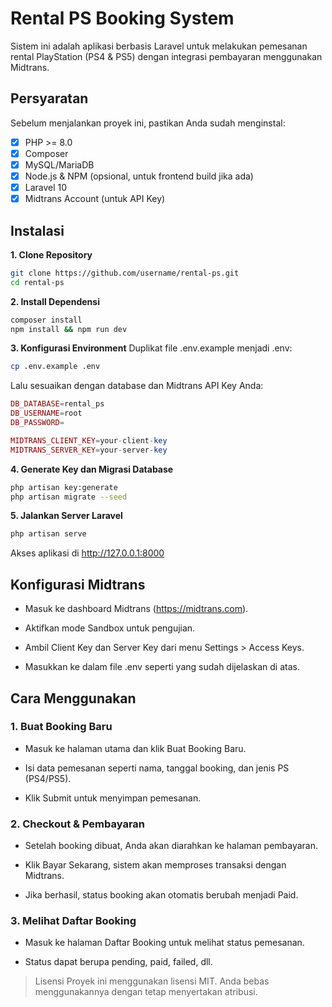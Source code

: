 # **Rental PS Booking System**

Sistem ini adalah aplikasi berbasis Laravel untuk melakukan pemesanan rental PlayStation (PS4 & PS5) dengan integrasi pembayaran menggunakan Midtrans.

## **Persyaratan**

Sebelum menjalankan proyek ini, pastikan Anda sudah menginstal:

- [x] PHP >= 8.0
- [x] Composer
- [x] MySQL/MariaDB
- [x] Node.js & NPM (opsional, untuk frontend build jika ada)
- [x] Laravel 10
- [x] Midtrans Account (untuk API Key)

## **Instalasi**

**1. Clone Repository**
```bash
git clone https://github.com/username/rental-ps.git
cd rental-ps
```

**2. Install Dependensi**
```bash
composer install
npm install && npm run dev
```

**3. Konfigurasi Environment**
Duplikat file .env.example menjadi .env:
```bash
cp .env.example .env
```

Lalu sesuaikan dengan database dan Midtrans API Key Anda:
```php
DB_DATABASE=rental_ps
DB_USERNAME=root
DB_PASSWORD=

MIDTRANS_CLIENT_KEY=your-client-key
MIDTRANS_SERVER_KEY=your-server-key
```

**4. Generate Key dan Migrasi Database**
```bash
php artisan key:generate
php artisan migrate --seed
```

**5. Jalankan Server Laravel**
```bash
php artisan serve
```

Akses aplikasi di http://127.0.0.1:8000

## **Konfigurasi Midtrans**

- Masuk ke dashboard Midtrans (https://midtrans.com).

- Aktifkan mode Sandbox untuk pengujian.

- Ambil Client Key dan Server Key dari menu Settings > Access Keys.

- Masukkan ke dalam file .env seperti yang sudah dijelaskan di atas.

## **Cara Menggunakan**

### 1. Buat Booking Baru

 - Masuk ke halaman utama dan klik Buat Booking Baru.

 - Isi data pemesanan seperti nama, tanggal booking, dan jenis PS (PS4/PS5).

 - Klik Submit untuk menyimpan pemesanan.

### 2. Checkout & Pembayaran

 - Setelah booking dibuat, Anda akan diarahkan ke halaman pembayaran.

 - Klik Bayar Sekarang, sistem akan memproses transaksi dengan Midtrans.

 - Jika berhasil, status booking akan otomatis berubah menjadi Paid.

### 3. Melihat Daftar Booking

 - Masuk ke halaman Daftar Booking untuk melihat status pemesanan.

 - Status dapat berupa pending, paid, failed, dll.


> Lisensi
> Proyek ini menggunakan lisensi MIT. Anda bebas menggunakannya dengan tetap menyertakan atribusi.